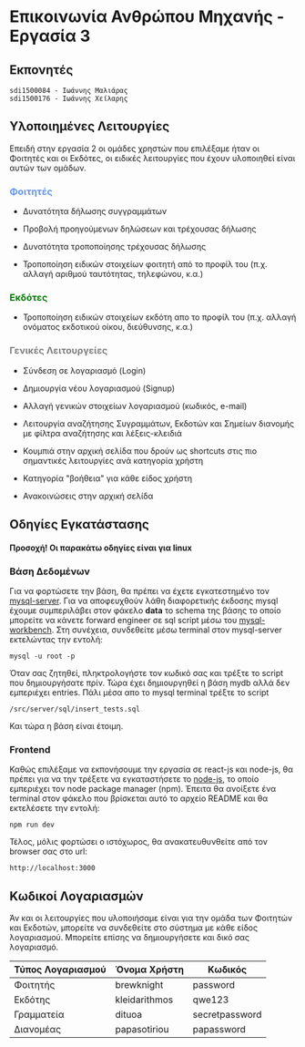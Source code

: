 # Επικοινωνία Ανθρώπου Μηχανής - Εργασία 3

## Εκπονητές
    sdi1500084 - Ιωάννης Μαλιάρας
    sdi1500176 - Ιωάννης Χείλαρης

## Υλοποιημένες Λειτουργίες

Επειδή στην εργασία 2 οι ομάδες χρηστών που επιλέξαμε ήταν οι Φοιτητές και οι Εκδότες, οι ειδικές λειτουργίες που έχουν υλοποιηθεί είναι αυτών των ομάδων.

### <span style="color:cornflowerblue">Φοιτητές</span>

* Δυνατότητα δήλωσης συγγραμμάτων

* Προβολή προηγούμενων δηλώσεων και τρέχουσας 
δήλωσης

* Δυνατότητα τροποποίησης τρέχουσας δήλωσης

* Τροποποίηση ειδικών στοιχείων φοιτητή από το προφίλ του (π.χ. αλλαγή αριθμού ταυτότητας, τηλεφώνου, κ.α.)

### <span style="color:green">Εκδότες</span>
* Τροποποίηση ειδικών στοιχείων εκδότη απο το προφίλ του (π.χ. αλλαγή ονόματος εκδοτικού οίκου, διεύθυνσης, κ.α.)

### <span style="color:gray">Γενικές Λειτουργείες</span>

* Σύνδεση σε λογαριασμό (Login)

* Δημιουργία νέου λογαριασμού (Signup)

* Αλλαγή γενικών στοιχείων λογαριασμού (κωδικός, e-mail)

* Λειτουργία αναζήτησης Συγραμμάτων, Εκδοτών και Σημείων διανομής με φίλτρα αναζήτησης και λέξεις-κλειδιά

* Κουμπιά στην αρχική σελίδα που δρούν ως shortcuts στις πιο σημαντικές λειτουργίες ανά κατηγορία χρήστη

* Κατηγορία "βοήθεια" για κάθε είδος χρήστη

* Ανακοινώσεις στην αρχική σελίδα

## Οδηγίες Εγκατάστασης

#### **Προσοχή! Οι παρακάτω οδηγίες είναι για linux**

### Βάση Δεδομένων

Για να φορτώσετε την βάση, θα πρέπει να έχετε εγκατεστημένο τον <a href="https://dev.mysql.com/downloads/mysql/">mysql-server</a>. Για να αποφευχθούν λάθη διαφορετικής έκδοσης mysql έχουμε συμπεριλάβει στον φάκελο **data** το schema της βάσης το οποίο μπορείτε να κάνετε forward engineer σε sql script μέσω του <a href="https://www.mysql.com/products/workbench/">mysql-workbench</a>. Στη συνέχεια, συνδεθείτε μέσω terminal στον mysql-server εκτελώντας την εντολή:

    mysql -u root -p

Όταν σας ζητηθεί, πληκτρολογήστε τον κωδικό σας και τρέξτε το script που δημιουργήσατε πρίν.
Τώρα έχει δημιουργηθεί η βάση mydb αλλά δεν εμπεριέχει entries. Πάλι μέσα απο το mysql terminal τρέξτε το script

    /src/server/sql/insert_tests.sql

Και τώρα η βάση είναι έτοιμη.

### Frontend

Καθώς επιλέξαμε να εκπονήσουμε την εργασία σε react-js και node-js, θα πρέπει για να την τρέξετε να εγκαταστήσετε το <a href ="https://nodejs.org/en/">node-js</a>, το οποίο εμπεριέχει τον node package manager (npm). Έπειτα θα ανοίξετε ένα terminal στον φάκελο που βρίσκεται αυτό το αρχείο README και θα εκτελέσετε την εντολή:

    npm run dev

Τέλος, μόλις φορτώσει ο ιστόχωρος, θα ανακατευθυνθείτε από τον browser σας στο url:

    http://localhost:3000

## Κωδικοί Λογαριασμών

Άν και οι λειτουργίες που υλοποιήσαμε είναι για την ομάδα των Φοιτητών και Εκδοτών, μπορείτε να συνδεθείτε στο σύστημα με κάθε είδος λογαριασμού.
Μπορείτε επίσης να δημιουργήσετε και δικό σας λογαριασμό.

| Τύπος Λογαριασμού | Όνομα Χρήστη | Κωδικός      |
|-------------------|--------------|--------------|
|Φοιτητής           |brewknight    |password      |
|Εκδότης            |kleidarithmos |qwe123        |
|Γραμματεία         |dituoa        |secretpassword|
|Διανομέας          |papasotiriou  |papassword    |


